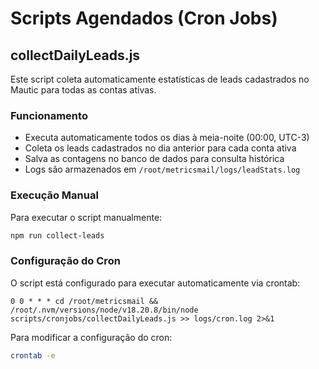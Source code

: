 # Scripts Agendados (Cron Jobs)

## collectDailyLeads.js

Este script coleta automaticamente estatísticas de leads cadastrados no Mautic para todas as contas ativas.

### Funcionamento

- Executa automaticamente todos os dias à meia-noite (00:00, UTC-3)
- Coleta os leads cadastrados no dia anterior para cada conta ativa
- Salva as contagens no banco de dados para consulta histórica
- Logs são armazenados em `/root/metricsmail/logs/leadStats.log`

### Execução Manual

Para executar o script manualmente:

```bash
npm run collect-leads
```

### Configuração do Cron

O script está configurado para executar automaticamente via crontab:

```
0 0 * * * cd /root/metricsmail && /root/.nvm/versions/node/v18.20.8/bin/node scripts/cronjobs/collectDailyLeads.js >> logs/cron.log 2>&1
```

Para modificar a configuração do cron:

```bash
crontab -e
```
